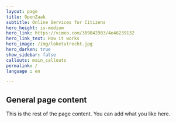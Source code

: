 ```yaml
---
layout: page
title: OpenZaak
subtitle: Online Services for Citizens
hero_height: is-medium
hero_link: https://vimeo.com/389842983/4e46239132
hero_link_text: How it works
hero_image: /img/loketutrecht.jpg
hero_darken: true
show_sidebar: false
callouts: main_callouts
permalink: /
language : en

---
```


## General page content

This is the rest of the page content. You can add what you like here.
